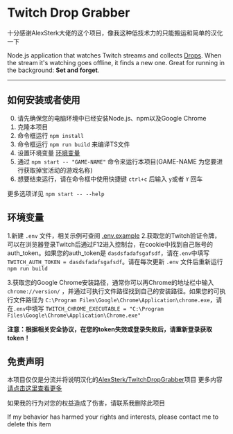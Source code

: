 # Twitch Drop Grabber
十分感谢AlexSterk大佬的这个项目，像我这种低技术力的只能搬运和简单的汉化一下

Node.js application that watches Twitch streams and collects [Drops](https://help.twitch.tv/s/article/mission-based-drops?language=en_US). 
When the stream it's watching goes offline, it finds a new one. Great for running in the background: **Set and forget**.

----

## 如何安装或者使用

0. 请先确保您的电脑环境中已经安装Node.js、npm以及Google Chrome
1. 克隆本项目
2. 命令框运行 `npm install`
3. 命令框运行 `npm run build` 来编译TS文件
4. 设置环境变量 [环境变量](#环境变量)
5. 通过 `npm start -- "GAME-NAME"` 命令来运行本项目(GAME-NAME 为您要进行获取掉宝活动的游戏名称)
6. 想要结束运行，请在命令框中使用快捷键 `ctrl+c` 后输入 `y`或者 `Y` 回车


更多选项详见 `npm start -- --help`
   
## 环境变量

1.新建 `.env` 文件，相关示例可查阅 [.env.example](/.env.example)
2.获取您的Twitch验证令牌，可以在浏览器登录Twitch后通过F12进入控制台，在cookie中找到自己账号的auth_token。如果您的auth_token是 `dasdsfadafsgafsdf`，请在`.env`中填写 `TWITCH_AUTH_TOKEN = dasdsfadafsgafsdf`。请在每次更新 `.env` 文件后重新运行 `npm run build`

3.获取您的Google Chrome安装路径，通常你可以再Chrome的地址栏中输入 `chrome://version/` ，并通过可执行文件路径找到自己的安装路径。如果您的可执行文件路径为 `C:\Program Files\Google\Chrome\Application\chrome.exe`，请在`.env`中填写 `TWITCH_CHROME_EXECUTABLE = "C:\Program Files\Google\Chrome\Application\Chrome.exe"`

**注意：根据相关安全协议，在您的token失效或登录失败后，请重新登录获取token！**

## 免责声明
本项目仅仅是分流并将说明汉化的[AlexSterk/TwitchDropGrabber](https://github.com/AlexSterk/TwitchDropGrabber)项目
更多内容[请点击这里查看更多](https://github.com/AlexSterk/TwitchDropGrabber)

如果我的行为对您的权益造成了伤害，请联系我删除此项目

If my behavior has harmed your rights and interests, please contact me to delete this item